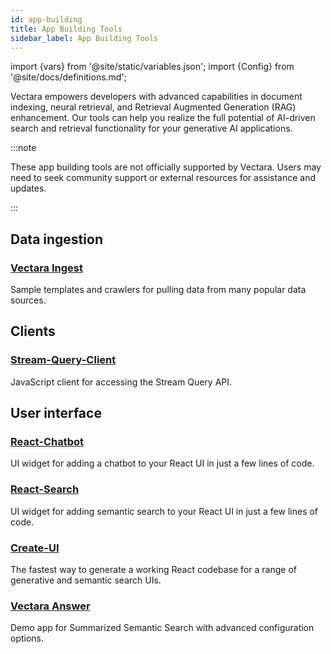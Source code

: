 ```yaml
---
id: app-building
title: App Building Tools
sidebar_label: App Building Tools
---
```


import {vars} from '@site/static/variables.json';
import {Config} from '@site/docs/definitions.md';

Vectara empowers developers with advanced capabilities in document indexing,
neural retrieval, and Retrieval Augmented Generation (RAG) enhancement. Our
tools can help you realize the full potential of AI-driven search and
retrieval functionality for your generative AI applications.

:::note

These app building tools are not officially supported by Vectara. Users may
need to seek community support or external resources for assistance and updates.

:::

## Data ingestion

### [Vectara Ingest](/docs/build-apps/vectara-ingest)

Sample templates and crawlers for pulling data from many popular data sources.

## Clients

### [Stream-Query-Client](/docs/build-apps/stream-query-client)

JavaScript client for accessing the Stream Query API.

## User interface

### [React-Chatbot](/docs/build-apps/react-chatbot)

UI widget for adding a chatbot to your React UI in just a few lines of code.

### [React-Search](/docs/build-apps/react-search)

UI widget for adding semantic search to your React UI in just a few lines of code.

### [Create-UI](/docs/build-apps/create-ui)

The fastest way to generate a working React codebase for a range of generative
and semantic search UIs.

### [Vectara Answer](/docs/build-apps/vectara-answer)

Demo app for Summarized Semantic Search with advanced configuration options.
